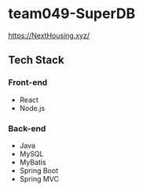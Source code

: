 # team049-SuperDB
https://NextHousing.xyz/
## Tech Stack
### Front-end
- React
- Node.js
### Back-end
- Java
- MySQL
- MyBatis
- Spring Boot
- Spring MVC
